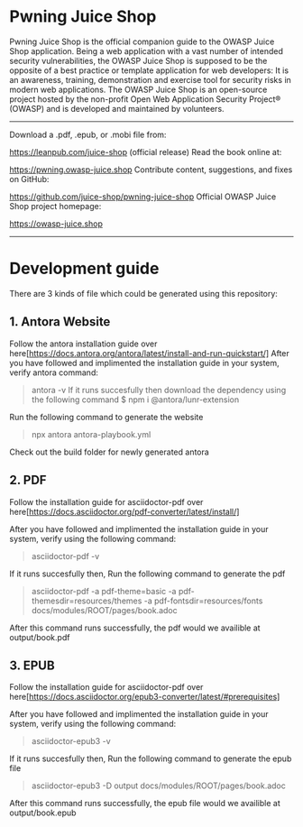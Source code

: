 
# Pwning Juice Shop

Pwning Juice Shop is the official companion guide to the OWASP Juice Shop application. Being a web application with a vast number of intended security vulnerabilities, the OWASP Juice Shop is supposed to be the opposite of a best practice or template application for web developers: It is an awareness, training, demonstration and exercise tool for security risks in modern web applications. The OWASP Juice Shop is an open-source project hosted by the non-profit Open Web Application Security Project® (OWASP) and is developed and maintained by volunteers.

---

Download a .pdf, .epub, or .mobi file from:

https://leanpub.com/juice-shop (official release)
Read the book online at:

https://pwning.owasp-juice.shop
Contribute content, suggestions, and fixes on GitHub:

https://github.com/juice-shop/pwning-juice-shop
Official OWASP Juice Shop project homepage:

https://owasp-juice.shop

---
# Development guide

There are 3 kinds of file which could be generated using this repository:

## 1. Antora Website
Follow the antora installation guide over here[https://docs.antora.org/antora/latest/install-and-run-quickstart/]
After you have followed and implimented the installation guide in your system, verify antora command:
> antora -v
If it runs succesfully then download the dependency using the following command
> $ npm i @antora/lunr-extension

Run the following command to generate the website
> npx antora antora-playbook.yml

Check out the build folder for newly generated antora

## 2. PDF
Follow the installation guide for asciidoctor-pdf over here[https://docs.asciidoctor.org/pdf-converter/latest/install/]

After you have followed and implimented the installation guide in your system, verify using the following command:
> asciidoctor-pdf -v

If it runs succesfully then, Run the following command to generate the pdf
> asciidoctor-pdf -a pdf-theme=basic -a pdf-themesdir=resources/themes -a pdf-fontsdir=resources/fonts docs/modules/ROOT/pages/book.adoc

After this command runs successfully, the pdf would we availible at output/book.pdf

## 3. EPUB
Follow the installation guide for asciidoctor-pdf over here[https://docs.asciidoctor.org/epub3-converter/latest/#prerequisites]

After you have followed and implimented the installation guide in your system, verify using the following command:
> asciidoctor-epub3 -v

If it runs succesfully then, Run the following command to generate the epub file
> asciidoctor-epub3 -D output docs/modules/ROOT/pages/book.adoc

After this command runs successfully, the epub file would we availible at output/book.epub
